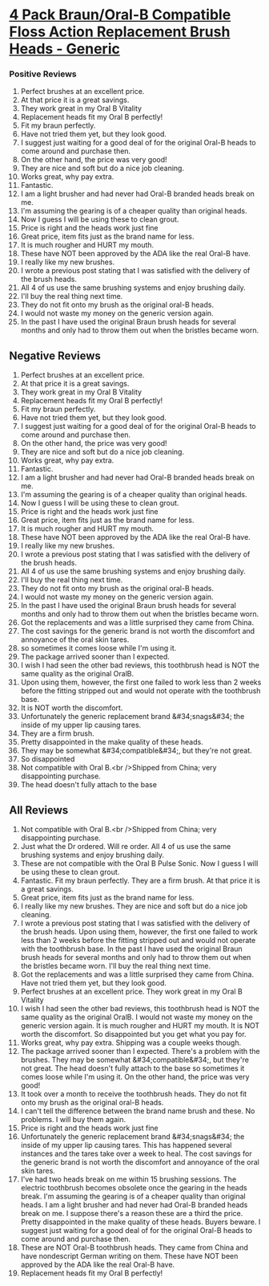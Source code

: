 # [4 Pack Braun/Oral-B Compatible Floss Action Replacement Brush Heads - Generic](https://products.checkmycream.com/products/4-Pack-BraunOral-B-Compatible-Floss-Action-Replacement-Brush-Heads-Generic.html)

### Positive Reviews

<ol>
      <li>Perfect brushes at an excellent price.</li>
      <li>At that price it is a great savings.</li>
      <li>They work great in my Oral B Vitality</li>
      <li>Replacement heads fit my Oral B perfectly!</li>
      <li>Fit my braun perfectly.</li>
      <li>Have not tried them yet, but they look good.</li>
      <li>I suggest just waiting for a good deal of for the original Oral-B heads to come around and purchase then.</li>
      <li>On the other hand, the price was very good!</li>
      <li>They are nice and soft but do a nice job cleaning.</li>
      <li>Works great, why pay extra.  </li>
      <li>Fantastic.</li>
      <li>I am a light brusher and had never had Oral-B branded heads break on me.</li>
      <li>I&#x27;m assuming the gearing is of a cheaper quality than original heads.</li>
      <li>Now I guess I will be using these to clean grout.</li>
      <li>Price is right and the heads work just fine</li>
      <li>Great price, item fits just as the brand name for less.</li>
      <li>It is much rougher and HURT my mouth.</li>
      <li>These have NOT been approved by the ADA like the real Oral-B have.</li>
      <li>I really like my new brushes.</li>
      <li>I wrote a previous post stating that I was satisfied with the delivery of the brush heads.</li>
      <li>All 4 of us use the same brushing systems and enjoy brushing daily.</li>
      <li>I&#x27;ll buy the real thing next time.</li>
      <li>They do not fit onto my brush as the original oral-B heads.</li>
      <li>I would not waste my money on the generic version again.</li>
      <li>In the past I have used the original Braun brush heads for several months and only had to throw them out when the bristles became worn.</li>
</ol>


<h2>Negative Reviews</h2>
<ol>
<li> Perfect brushes at an excellent price.</li>
<li> At that price it is a great savings.</li>
<li> They work great in my Oral B Vitality</li>
<li> Replacement heads fit my Oral B perfectly!</li>
<li> Fit my braun perfectly.</li>
<li> Have not tried them yet, but they look good.</li>
<li> I suggest just waiting for a good deal of for the original Oral-B heads to come around and purchase then.</li>
<li> On the other hand, the price was very good!</li>
<li> They are nice and soft but do a nice job cleaning.</li>
<li> Works great, why pay extra.  </li>
<li> Fantastic.</li>
<li> I am a light brusher and had never had Oral-B branded heads break on me.</li>
<li> I&#x27;m assuming the gearing is of a cheaper quality than original heads.</li>
<li> Now I guess I will be using these to clean grout.</li>
<li> Price is right and the heads work just fine</li>
<li> Great price, item fits just as the brand name for less.</li>
<li> It is much rougher and HURT my mouth.</li>
<li> These have NOT been approved by the ADA like the real Oral-B have.</li>
<li> I really like my new brushes.</li>
<li> I wrote a previous post stating that I was satisfied with the delivery of the brush heads.</li>
<li> All 4 of us use the same brushing systems and enjoy brushing daily.</li>
<li> I&#x27;ll buy the real thing next time.</li>
<li> They do not fit onto my brush as the original oral-B heads.</li>
<li> I would not waste my money on the generic version again.</li>
<li> In the past I have used the original Braun brush heads for several months and only had to throw them out when the bristles became worn.</li>
<li> Got the replacements and was a little surprised they came from China.</li>
<li> The cost savings for the generic brand is not worth the discomfort and annoyance of the oral skin tares.</li>
<li> so sometimes it comes loose while I&#x27;m using it.  </li>
<li> The package arrived sooner than I expected.  </li>
<li> I wish I had seen the other bad reviews, this toothbrush head is NOT the same quality as the original OralB.</li>
<li> Upon using them, however, the first one failed to work less than 2 weeks before the fitting stripped out and would not operate with the toothbrush base.</li>
<li> It is NOT worth the discomfort.</li>
<li> Unfortunately the generic replacement brand &amp;#34;snags&amp;#34; the inside of my upper lip causing tares.</li>
<li> They are a firm brush.</li>
<li> Pretty disappointed in the make quality of these heads.</li>
<li> They may be somewhat &amp;#34;compatible&amp;#34;, but they&#x27;re not great.  </li>
<li> So disappointed</li>
<li> Not compatible with Oral B.&lt;br /&gt;Shipped from China; very disappointing purchase.</li>
<li> The head doesn&#x27;t fully attach to the base</li>
</ol>

<h2>All Reviews</h2>

<ol>
    <li> Not compatible with Oral B.&lt;br /&gt;Shipped from China; very disappointing purchase.</li>
    <li> Just what the Dr ordered. Will re order. All 4 of us use the same brushing systems and enjoy brushing daily.</li>
    <li> These are not compatible with the Oral B Pulse Sonic.  Now I guess I will be using these to clean grout.</li>
    <li> Fantastic. Fit my braun perfectly. They are a firm brush. At that price it is a great savings.</li>
    <li> Great price, item fits just as the brand name for less.</li>
    <li> I really like my new brushes. They are nice and soft but do a nice job cleaning.</li>
    <li> I wrote a previous post stating that I was satisfied with the delivery of the brush heads. Upon using them, however, the first one failed to work less than 2 weeks before the fitting stripped out and would not operate with the toothbrush base. In the past I have used the original Braun brush heads for several months and only had to throw them out when the bristles became worn. I&#x27;ll buy the real thing next time.</li>
    <li> Got the replacements and was a little surprised they came from China. Have not tried them yet, but they look good.</li>
    <li> Perfect brushes at an excellent price. They work great in my Oral B Vitality</li>
    <li> I wish I had seen the other bad reviews, this toothbrush head is NOT the same quality as the original OralB. I would not waste my money on the generic version again. It is much rougher and HURT my mouth. It is NOT worth the discomfort. So disappointed but you get what you pay for.</li>
    <li> Works great, why pay extra.  Shipping was a couple weeks though.</li>
    <li> The package arrived sooner than I expected.  There&#x27;s a problem with the brushes.  They may be somewhat &amp;#34;compatible&amp;#34;, but they&#x27;re not great.  The head doesn&#x27;t fully attach to the base so sometimes it comes loose while I&#x27;m using it.  On the other hand, the price was very good!</li>
    <li> It took over a month to receive the toothbrush heads.  They do not fit onto my brush as the original oral-B heads.</li>
    <li> I can&#x27;t tell the difference between the brand name brush and these.  No problems.  I will buy them again.</li>
    <li> Price is right and the heads work just fine</li>
    <li> Unfortunately the generic replacement brand &amp;#34;snags&amp;#34; the inside of my upper lip causing tares. This has happened several instances and the tares take over a week to heal. The cost savings for the generic brand is not worth the discomfort and annoyance of the oral skin tares.</li>
    <li> I&#x27;ve had two heads break on me within 15 brushing sessions. The electric toothbrush becomes obsolete once the gearing in the heads break. I&#x27;m assuming the gearing is of a cheaper quality than original heads. I am a light brusher and had never had Oral-B branded heads break on me. I suppose there&#x27;s a reason these are a third the price. Pretty disappointed in the make quality of these heads. Buyers beware. I suggest just waiting for a good deal of for the original Oral-B heads to come around and purchase then.</li>
    <li> These are NOT Oral-B toothbrush heads. They came from China and have nondescript German writing on them. These have NOT been approved by the ADA like the real Oral-B have.</li>
    <li> Replacement heads fit my Oral B perfectly!</li>
</ol>




